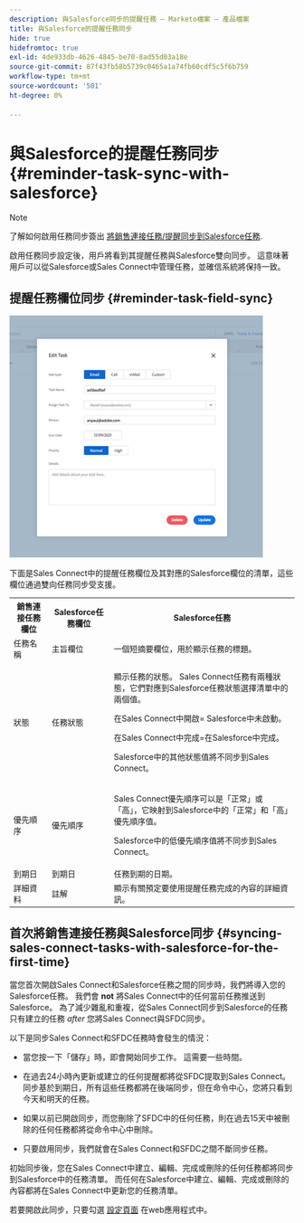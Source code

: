 ```yaml
---
description: 與Salesforce同步的提醒任務 — Marketo檔案 — 產品檔案
title: 與Salesforce的提醒任務同步
hide: true
hidefromtoc: true
exl-id: 4de933db-4626-4845-be70-8ad55d03a18e
source-git-commit: 87f43fb58b5739c0465a1a74fb60cdf5c5f6b759
workflow-type: tm+mt
source-wordcount: '501'
ht-degree: 0%

---
```


# 與Salesforce的提醒任務同步 {#reminder-task-sync-with-salesforce}

>[!NOTE]
>
>了解如何啟用任務同步簽出 [將銷售連接任務/提醒同步到Salesforce任務](/help/marketo/product-docs/marketo-sales-connect/crm/salesforce-integration/salesforce-sync-settings.md#sync-sales-connect-tasks-reminders-to-salesforce-tasks).

啟用任務同步設定後，用戶將看到其提醒任務與Salesforce雙向同步。 這意味著用戶可以從Salesforce或Sales Connect中管理任務，並確信系統將保持一致。

## 提醒任務欄位同步 {#reminder-task-field-sync}

![](assets/reminder-task-sync-with-salesforce-1.png)

下面是Sales Connect中的提醒任務欄位及其對應的Salesforce欄位的清單，這些欄位通過雙向任務同步受支援。

<table>
 <tr>
  <th>銷售連接任務欄位</th>
  <th>Salesforce任務欄位</th>
  <th>Salesforce任務</th>
 </tr>
 <tr>
  <td>任務名稱</td>
  <td>主旨欄位</td>
  <td>一個短摘要欄位，用於顯示任務的標題。</td>
 </tr>
 <tr>
  <td>狀態</td>
  <td>任務狀態</td>
  <td><p>顯示任務的狀態。 Sales Connect任務有兩種狀態，它們對應到Salesforce任務狀態選擇清單中的兩個值。</p>
  <p>在Sales Connect中開啟= Salesforce中未啟動。</p>
  <p>在Sales Connect中完成=在Salesforce中完成。</p>
  <p>Salesforce中的其他狀態值將不同步到Sales Connect。</p></td>
 </tr>
 <tr>
  <td>優先順序</td>
  <td>優先順序</td>
  <td><p>Sales Connect優先順序可以是「正常」或「高」，它映射到Salesforce中的「正常」和「高」優先順序值。</p>
  <p>Salesforce中的低優先順序值將不同步到Sales Connect。</p></td>
 </tr>
 <tr>
  <td>到期日</td>
  <td>到期日</td>
  <td>任務到期的日期。</td>
 </tr>
 <tr>
  <td>詳細資料</td>
  <td>註解</td>
  <td>顯示有關預定要使用提醒任務完成的內容的詳細資訊。</td>
 </tr>
</table>

## 首次將銷售連接任務與Salesforce同步 {#syncing-sales-connect-tasks-with-salesforce-for-the-first-time}

當您首次開啟Sales Connect和Salesforce任務之間的同步時，我們將導入您的Salesforce任務。 我們會 **not** 將Sales Connect中的任何當前任務推送到Salesforce。 為了減少雜亂和重複，從Sales Connect同步到Salesforce的任務只有建立的任務 *after* 您將Sales Connect與SFDC同步。

以下是同步Sales Connect和SFDC任務時會發生的情況：

* 當您按一下「儲存」時，即會開始同步工作。 這需要一些時間。

* 在過去24小時內更新或建立的任何提醒都將從SFDC提取到Sales Connect。 同步基於到期日，所有這些任務都將在後端同步，但在命令中心，您將只看到今天和明天的任務。

* 如果以前已開啟同步，而您刪除了SFDC中的任何任務，則在過去15天中被刪除的任何任務都將從命令中心中刪除。

* 只要啟用同步，我們就會在Sales Connect和SFDC之間不斷同步任務。

初始同步後，您在Sales Connect中建立、編輯、完成或刪除的任何任務都將同步到Salesforce中的任務清單。 而任何在Salesforce中建立、編輯、完成或刪除的內容都將在Sales Connect中更新您的任務清單。

若要開啟此同步，只要勾選 [設定頁面](https://toutapp.com/login) 在web應用程式中。

